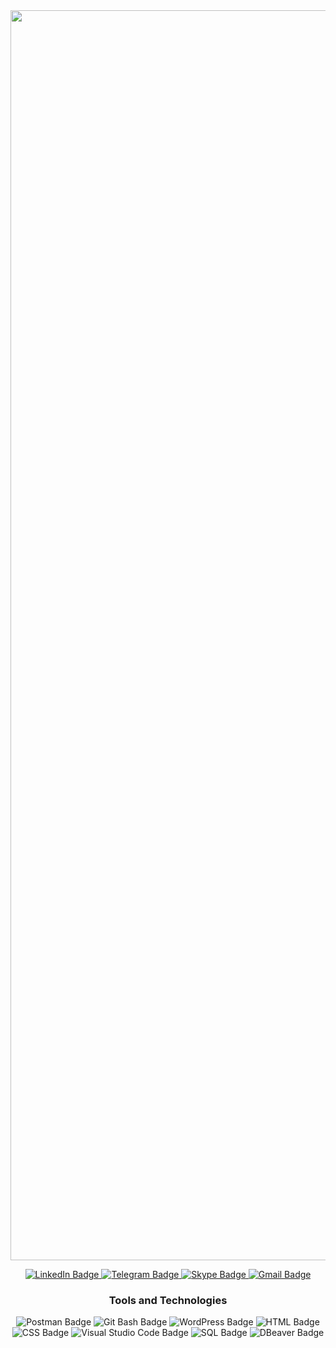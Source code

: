      
<div id="header" align="center">
<img src=https://document-export.canva.com/nW-m0/DAFHucnW-m0/4/thumbnail/0001.png?X-Amz-Algorithm=AWS4-HMAC-SHA256&X-Amz-Credential=AKIAQYCGKMUHWDTJW6UD%2F20220815%2Fus-east-1%2Fs3%2Faws4_request&X-Amz-Date=20220815T155533Z&X-Amz-Expires=18663&X-Amz-Signature=114e6fcc7de7121476b1ce81b0a96387c8af56ba18ec141c052eafe7b7c4de96&X-Amz-SignedHeaders=host&response-expires=Mon%2C%2015%20Aug%202022%2021%3A06%3A36%20GMT width="2000"/>
  
 <p></p>


 <div id="contact" align="center">
 
 <a href="https://www.linkedin.com/in/lena-tsiuper/">
 <img src="https://img.shields.io/badge/LinkedIn-black?style=for-the-badge&logo=linkedin&logoColor=blue" alt="LinkedIn Badge"/>
 </a>
  
 <a href="https://t.me/lenatsiuper">
 <img src="https://img.shields.io/badge/Telegram-black?style=for-the-badge&logo=telegram&logoColor=white" alt="Telegram Badge"/>
 </a> 

  
 <a href="https://join.skype.com/invite/A0LoYUYN75Bk">
 <img src="https://img.shields.io/badge/Skype-black?style=for-the-badge&logo=skype&logoColor=white" alt="Skype Badge"/>
 </a>
  
<a href= "mailto:ltsiuper@gmail.com">
<img src="https://img.shields.io/badge/Gmail-black?style=for-the-badge&logo=gmail&logoColor=rgb" alt="Gmail Badge"/> </a>
</div>

<div id="badges" align="center">
<h3> Tools and Technologies </h3>
</div>

<div id="tools"align="center"> 
<img src="https://img.shields.io/badge/Postman-rgb?style=for-the-badge&logo=postman&logoColor=white" alt="Postman Badge"/>
<img src="https://img.shields.io/badge/Git Bash-blue?style=for-the-badge&logo=Git Bashs&logoColor=white" alt="Git Bash Badge"/>
<img src="https://img.shields.io/badge/WordPress-black?style=for-the-badge&logo=WordPress&logoColor=white" alt="WordPress Badge"/>
<img src="https://img.shields.io/badge/HTML-purple?style=for-the-badge&logo=HTML&logoColor=white" alt="HTML Badge"/>
<img src="https://img.shields.io/badge/CSS-gray?style=for-the-badge&logo=CSS&logoColor=white" alt="CSS Badge"/>
<img src="https://img.shields.io/badge/Visual Studio Code-black?style=for-the-badge&logo=Visual Studio Code&logoColor=white" alt="Visual Studio Code Badge"/>
<img src="https://img.shields.io/badge/SQL-blue?style=for-the-badge&logo=SQL&logoColor=white" alt="SQL Badge"/>
<img src="https://img.shields.io/badge/DBeaver-rgb?style=for-the-badge&logo=DBeaver&logoColor=white" alt="DBeaver Badge"/>

</div>

